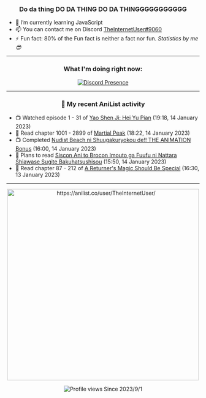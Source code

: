 <div align="center">

### Do da thing DO DA THING DO DA THINGGGGGGGGGGG
</div>

- 🌱 I’m currently learning JavaScript
- 📫 You can contact me on Discord [TheInternetUser#9060](https://discord.com/users/534117072796385300)
- ⚡ Fun fact: 80% of the Fun fact is neither a fact nor fun. _Statistics by me 😎_
<hr>

<div align="center">

### What I'm doing right now:
[![Discord Presence](https://lanyard.cnrad.dev/api/534117072796385300)](https://discord.com/users/534117072796385300)
<hr>
  
### 🌸 My recent AniList activity

</div>

<!-- ANILIST_ACTIVITY:start -->

-   📺 Watched episode 1 - 31 of [Yao Shen Ji: Hei Yu Pian](https://anilist.co/anime/116964) (19:18, 14 January 2023)
-   📖 Read chapter 1001 - 2899 of [Martial Peak](https://anilist.co/manga/104494) (18:22, 14 January 2023)
-   📺 Completed [Nudist Beach ni Shuugakuryokou de!! THE ANIMATION Bonus](https://anilist.co/anime/108331) (16:00, 14 January 2023)
-   📖 Plans to read [Siscon Ani to Brocon Imouto ga Fuufu ni Nattara Shiawase Sugite Bakuhatsushisou](https://anilist.co/manga/119816) (15:50, 14 January 2023)
-   📖 Read chapter 87 - 212 of [A Returner's Magic Should Be Special](https://anilist.co/manga/105393) (16:30, 13 January 2023)

<!-- ANILIST_ACTIVITY:end -->
<hr>

<div align="center">

<img width="500" alt="https://anilist.co/user/TheInternetUser/" src="https://img.anili.st/User/929966"/>

![Profile views](https://gpvc.arturio.dev/TheInternetUse7) Since 2023/9/1

</div>
